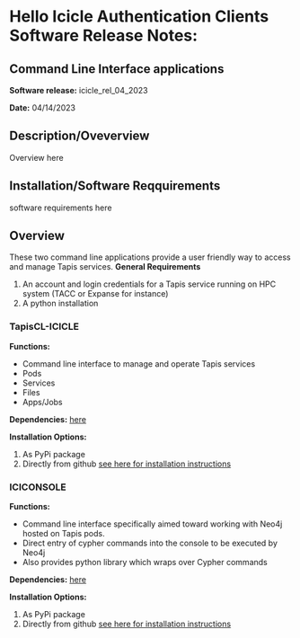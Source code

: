 # Hello Icicle Authentication Clients Software Release Notes:
## Command Line Interface applications 
**Software release:** icicle_rel_04_2023

**Date:** 04/14/2023

## Description/Oveverview
Overview here

## Installation/Software Reqquirements
software requirements here

## Overview
These two command line applications provide a user friendly way to access and manage Tapis services. 
**General Requirements**
1. An account and login credentials for a Tapis service running on HPC system (TACC or Expanse for instance)
2. A python installation

### TapisCL-ICICLE
**Functions:**
* Command line interface to manage and operate Tapis services
 * Pods
 * Services
 * Files
 * Apps/Jobs

**Dependencies:** [here](https://github.com/sdsc-hpc-training-org/hello_icicle_auth_clients/blob/main/icicle_rel_04_2023/CLI/TapisCL-ICICLE/requirements.txt)

**Installation Options:** 
1. As PyPi package
2. Directly from github
[see here for installation instructions](https://github.com/sdsc-hpc-training-org/hello_icicle_auth_clients/blob/main/icicle_rel_04_2023/CLI/TapisCL-ICICLE/README.md)

### ICICONSOLE
**Functions:**
* Command line interface specifically aimed toward working with Neo4j hosted on Tapis pods.
 * Direct entry of cypher commands into the console to be executed by Neo4j
 * Also provides python library which wraps over Cypher commands
 
**Dependencies:** [here](https://github.com/sdsc-hpc-training-org/hello_icicle_auth_clients/blob/main/icicle_rel_04_2023/CLI/ICICONSOLE/requirements.txt)

**Installation Options:** 
1. As PyPi package
2. Directly from github
[see here for installation instructions](https://github.com/sdsc-hpc-training-org/hello_icicle_auth_clients/blob/main/icicle_rel_04_2023/CLI/ICICONSOLE/README.md)
